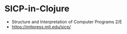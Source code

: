 # SICP-in-Clojure
* Structure and Interpretation of Computer Programs 2/E
* https://mitpress.mit.edu/sicp/
